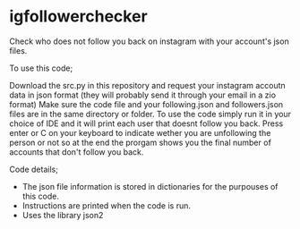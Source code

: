 # igfollowerchecker
Check who does not follow you back on instagram with your account's json files.

To use this code;

Download the src.py in this repository and request your instagram accoutn data in json format (they will probably send it through your email in a zio format)
Make sure the code file and your following.json and followers.json files are in the same directory or folder. To use the code simply run it in your choice of IDE and it will print each user that doesnt follow you back. Press enter or C on your keyboard to indicate wether you are unfollowing the person or not so at the end the prorgam shows you the final number of accounts that don't follow you back.

Code details;
- The json file information is stored in dictionaries for the purpouses of this code.
- Instructions are printed when the code is run.
- Uses the library json2

